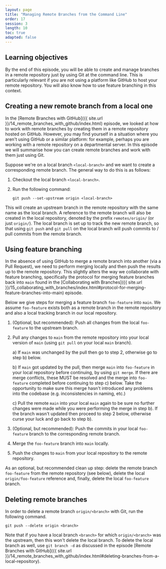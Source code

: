 ```yaml
---
layout: page
title: "Managing Remote Branches from the Command Line"
order: 17
session: 3
length: 10
toc: true
adapted: false
---
```


## Learning objectives

By the end of this episode, you will be able to create and manage branches in a
remote repository just by using Git at the command line. This is particularly
relevant if you are not using a platform like GitHub to host your remote
repository. You will also know how to use feature branching in this context.


## Creating a new remote branch from a local one

In the [Remote Branches with GitHub]({{ site.url }}/14_remote_branches_with_github/index.html)
episode, we looked at how to work with remote branches by creating them in a
remote repository hosted on GitHub. However, you may find yourself in a
situation where you aren't using GitHub or a similar platform: for example,
perhaps you are working with a remote repository on a departmental server. In
this episode we will summarise how you can create remote branches and work
with them just using Git. 

Suppose we're on a local branch `<local-branch>` and we want to create a
corresponding remote branch. The general way to do this is as follows:

1. Checkout the local branch `<local-branch>`.

2. Run the following command: 
   ```
   git push --set-upstream origin <local-branch>
   ```

This will create an upstream branch in the remote repository with the same name as
the local branch. A reference to the remote branch will also be created in the
local repository, denoted by the prefix `remotes/origin/` (or just `origin/`).
The local branch is set up to track the new remote branch, so that using
`git push` and `git pull` on the local branch will push commits to / pull
commits from the remote branch.


## Using feature branching

In the absence of using GitHub to merge a remote branch into another (via a
Pull Request), we need to perform merging locally and then push the results
up to the remote repository. This slightly alters the way we collaborate with
feature branching, specifically the protocol for merging feature branches back
into `main` found in the
[Collaborating with Branches]({{ site.url }}/15_collaborating_with_branches/index.html#protocol-for-merging-feature-branches-into-main)
episode.

Below we give steps for merging a feature branch `foo-feature` into `main`. We
assume `foo-feature` exists both as a remote branch in the remote repository and
also a local tracking branch in our local repository.

1. (Optional, but recommended): Push all changes from the local `foo-feature`
   to the upstream branch.

2. Pull any changes to `main` from the remote repository into your local version
   of `main` (using `git pull` on your local `main` branch). 

   a) If `main` was unchanged by the pull then go to step 2,
      otherwise go to step b) below.

   b) If `main` got updated by the pull, then merge `main` into `foo-feature`
      in your local repository before continuing, by using `git merge`.
      If there are merge conflicts, these MUST be resolved and the merge into
      `foo-feature` completed before continuing to step c) below. Take the
      opportunity to make sure this merge hasn't introduced any problems into
      the codebase (e.g. inconsistencies in naming, etc.)
   
   c) Pull the remote `main` into your local `main` again to be
      sure no further changes were made while you were performing the merge in
      step b). If the branch wasn't updated then proceed
      to step 2 below, otherwise curse your luck and go back to step b).

2. (Optional, but recommended): Push the commits in your local `foo-feature`
   branch to the corresponding remote branch.

3. Merge the `foo-feature` branch into `main` locally.

4. Push the changes to `main` from your local repository to the remote repository.


As an optional, but recommended clean up step: delete the remote branch
`foo-feature` from the remote repository (see below), delete the local
`origin/foo-feature` reference and, finally, delete the local `foo-feature` branch.


## Deleting remote branches

In order to delete a remote branch `origin/<branch>` with Git, run the following
command. 

```
git push --delete origin <branch>
```

Note that if you have a local branch `<branch>` for which `origin/<branch>`
was the upstream, then this won't delete the local branch. To delete the local
branch as well, use `git branch -d` as discussed in the episode
[Remote Branches with GitHub]({{ site.url }}/14_remote_branches_with_github/index.html#deleting-branches-from-a-local-repository).

